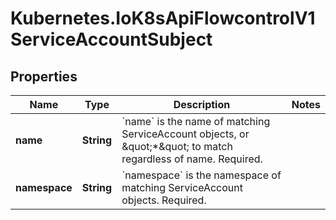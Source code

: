 # Kubernetes.IoK8sApiFlowcontrolV1ServiceAccountSubject

## Properties

Name | Type | Description | Notes
------------ | ------------- | ------------- | -------------
**name** | **String** | &#x60;name&#x60; is the name of matching ServiceAccount objects, or \&quot;*\&quot; to match regardless of name. Required. | 
**namespace** | **String** | &#x60;namespace&#x60; is the namespace of matching ServiceAccount objects. Required. | 


